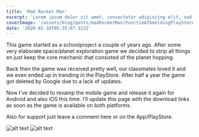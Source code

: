 ```yaml
---
title: 'Mad Rocket Man'
excerpt: 'Lorem ipsum dolor sit amet, consectetur adipiscing elit, sed do eiusmod tempor incididunt ut labore et dolore magna aliqua. Praesent elementum facilisis leo vel fringilla est ullamcorper eget. At imperdiet dui accumsan sit amet nulla facilities morbi tempus.'
coverImage: '/assets/blog/posts/madRocketMan/FunctieAfbeeldingPlayStore.png'
date: '2020-02-10T05:35:07.322Z'
---
```


This game started as a schoolproject a couple of years ago. After some very elaborate space/planet exploration game we decided to strip all things en just keep the core mechanic that consisted of the planet hopping.

Back then the game was received pretty well, our classmates loved it and we even ended up in trending in the PlayStore. After half a year the game got deleted by Google due to a lack of updates.

Now I’ve decided to revamp the mobile game and release it again for Android and also iOS this time. I’ll update this page with the download links as soon as the game is available on both platforms.

Also for support just leave a comment here or on the App/PlayStore.

![alt text](/assets/blog/posts/madRocketMan/5.5inch2-1152x2048.png "Logo Title Text 1")
![alt text](/assets/blog/posts/madRocketMan/5.5inch-1152x2048.png "Logo Title Text 1")

